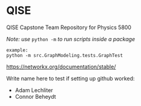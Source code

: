 # QISE
QISE Capstone Team Repository for Physics 5800

<em>Note: use</em> <code>python -m</code> <em>to run scripts inside a package</em>

    example:
    python -m src.GraphModeling.tests.GraphTest

https://networkx.org/documentation/stable/


Write name here to test if setting up github worked:
+ Adam Lechliter
+ Connor Beheydt
